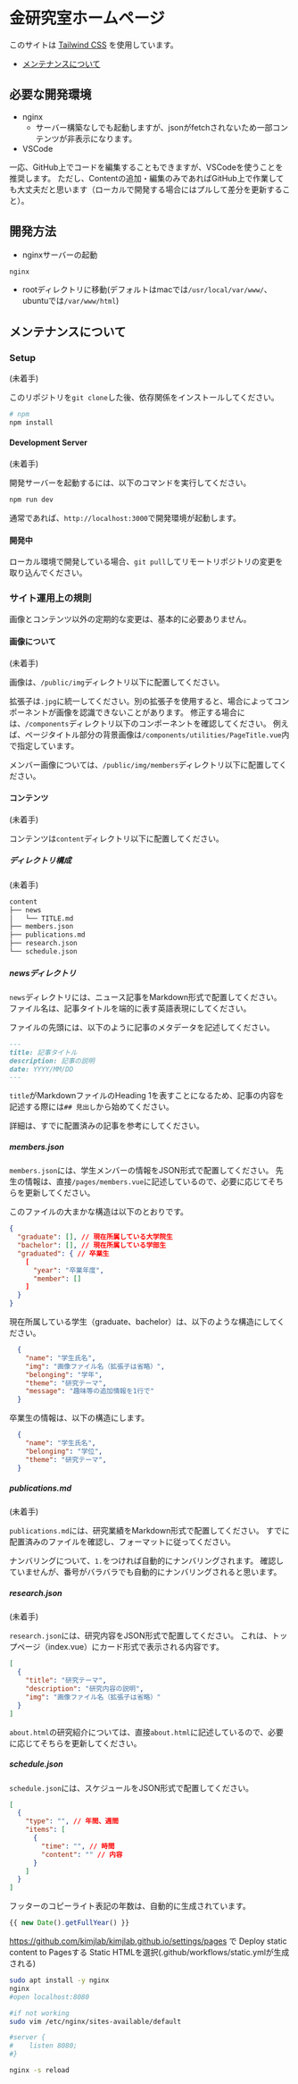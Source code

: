# 金研究室ホームページ

このサイトは [Tailwind CSS](https://tailwindcss.com/) を使用しています。

- [メンテナンスについて](#メンテナンスについて)

## 必要な開発環境

- nginx
  - サーバー構築なしでも起動しますが、jsonがfetchされないため一部コンテンツが非表示になります。
- VSCode

一応、GitHub上でコードを編集することもできますが、VSCodeを使うことを推奨します。
ただし、Contentの追加・編集のみであればGitHub上で作業しても大丈夫だと思います（ローカルで開発する場合にはプルして差分を更新すること）。

## 開発方法

- nginxサーバーの起動
```sh
nginx
```

- rootディレクトリに移動(デフォルトはmacでは`/usr/local/var/www/`、ubuntuでは`/var/www/html`)

## メンテナンスについて

### Setup
(未着手)

このリポジトリを`git clone`した後、依存関係をインストールしてください。

```bash
# npm
npm install
```

#### Development Server
(未着手)

開発サーバーを起動するには、以下のコマンドを実行してください。

```bash
npm run dev
```

通常であれば、`http://localhost:3000`で開発環境が起動します。

#### 開発中

ローカル環境で開発している場合、`git pull`してリモートリポジトリの変更を取り込んでください。

### サイト運用上の規則

画像とコンテンツ以外の定期的な変更は、基本的に必要ありません。

#### 画像について
(未着手)

画像は、`/public/img`ディレクトリ以下に配置してください。

拡張子は`.jpg`に統一してください。別の拡張子を使用すると、場合によってコンポーネントが画像を認識できないことがあります。
修正する場合には、`/components`ディレクトリ以下のコンポーネントを確認してください。
例えば、ページタイトル部分の背景画像は`/components/utilities/PageTitle.vue`内で指定しています。

メンバー画像については、`/public/img/members`ディレクトリ以下に配置してください。

#### コンテンツ
(未着手)

コンテンツは`content`ディレクトリ以下に配置してください。

##### ディレクトリ構成
(未着手)

```bash
content
├── news
│   └── TITLE.md
├── members.json
├── publications.md
├── research.json
└── schedule.json
```

##### newsディレクトリ

`news`ディレクトリには、ニュース記事をMarkdown形式で配置してください。
ファイル名は、記事タイトルを端的に表す英語表現にしてください。

ファイルの先頭には、以下のように記事のメタデータを記述してください。

```markdown
---
title: 記事タイトル
description: 記事の説明
date: YYYY/MM/DD
---
```

`title`がMarkdownファイルのHeading 1を表すことになるため、記事の内容を記述する際には`## 見出し`から始めてください。

詳細は、すでに配置済みの記事を参考にしてください。

##### members.json

`members.json`には、学生メンバーの情報をJSON形式で配置してください。
先生の情報は、直接`/pages/members.vue`に記述しているので、必要に応じてそちらを更新してください。

このファイルの大まかな構造は以下のとおりです。

```json
{
  "graduate": [], // 現在所属している大学院生
  "bachelor": [], // 現在所属している学部生
  "graduated": { // 卒業生
    [
      "year": "卒業年度",
      "member": []
    ]
  }
}
```

現在所属している学生（graduate、bachelor）は、以下のような構造にしてください。

```json
  {
    "name": "学生氏名",
    "img": "画像ファイル名（拡張子は省略）",
    "belonging": "学年",
    "theme": "研究テーマ",
    "message": "趣味等の追加情報を1行で"
  }
```

卒業生の情報は、以下の構造にします。

```json
  {
    "name": "学生氏名",
    "belonging": "学位",
    "theme": "研究テーマ",
  }
```

##### publications.md
(未着手)

`publications.md`には、研究業績をMarkdown形式で配置してください。
すでに配置済みのファイルを確認し、フォーマットに従ってください。

ナンバリングについて、`1.`をつければ自動的にナンバリングされます。
確認していませんが、番号がバラバラでも自動的にナンバリングされると思います。

##### research.json

(未着手)

`research.json`には、研究内容をJSON形式で配置してください。
これは、トップページ（index.vue）にカード形式で表示される内容です。

```json
[
  {
    "title": "研究テーマ",
    "description": "研究内容の説明",
    "img": "画像ファイル名（拡張子は省略）"
  }
]
```

`about.html`の研究紹介については、直接`about.html`に記述しているので、必要に応じてそちらを更新してください。

##### schedule.json

`schedule.json`には、スケジュールをJSON形式で配置してください。

```json
[
  {
    "type": "", // 年間、週間
    "items": [
      {
        "time": "", // 時間
        "content": "" // 内容
      }
    ]
  }
]
```


フッターのコピーライト表記の年数は、自動的に生成されています。

```js
{{ new Date().getFullYear() }}
```

https://github.com/kimjlab/kimjlab.github.io/settings/pages 
で Deploy static content to Pagesする
Static HTMLを選択(.github/workflows/static.ymlが生成される)


```sh
sudo apt install -y nginx
nginx
#open localhost:8080

#if not working
sudo vim /etc/nginx/sites-available/default

#server {
#    listen 8080;
#}

nginx -s reload
```


